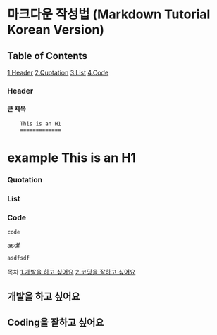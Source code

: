 # 마크다운 작성법 (Markdown Tutorial Korean Version)

## Table of Contents
[1.Header](#Header)
[2.Quotation](#Quotation)
[3.List](#List)
[4.Code](#Code)



### Header

#### 큰 제목
        This is an H1
        =============
example
This is an H1
=============



### Quotation

### List

### Code

    code 
  asdf
  
    asdfsdf

목차
[1.개발을 하고 싶어요](#개발을-하고-싶어요)
[2.코딩을 잘하고 싶어요](#coding을-잘하고-싶어요)

## 개발을 하고 싶어요
## Coding을 잘하고 싶어요
